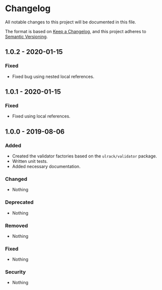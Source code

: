 # Changelog
All notable changes to this project will be documented in this file.

The format is based on [Keep a Changelog](https://keepachangelog.com/en/1.0.0/),
and this project adheres to [Semantic Versioning](https://semver.org/spec/v2.0.0.html).

## 1.0.2 - 2020-01-15
### Fixed
- Fixed bug using nested local references.

## 1.0.1 - 2020-01-15
### Fixed
- Fixed using local references.

## 1.0.0 - 2019-08-06
### Added
- Created the validator factories based on the `ulrack/validator` package.
- Written unit tests.
- Added necessary documentation.

### Changed
- Nothing

### Deprecated
- Nothing

### Removed
- Nothing

### Fixed
- Nothing

### Security
- Nothing

[Unreleased]: https://github.com/ulrack/json-schema/compare/1.0.1...HEAD
[1.0.1]: https://github.com/ulrack/json-schema/compare/1.0.0...1.0.1
